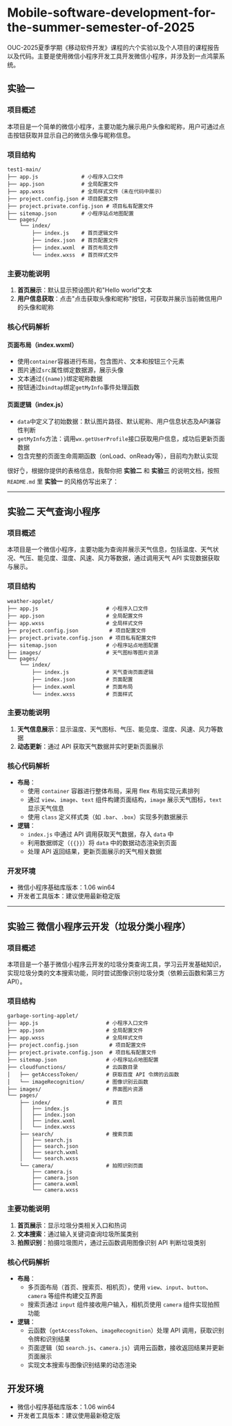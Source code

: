 # Mobile-software-development-for-the-summer-semester-of-2025
OUC-2025夏季学期《移动软件开发》课程的六个实验以及个人项目的课程报告以及代码。主要是使用微信小程序开发工具开发微信小程序，并涉及到一点鸿蒙系统。

## 实验一

### 项目概述
本项目是一个简单的微信小程序，主要功能为展示用户头像和昵称，用户可通过点击按钮获取并显示自己的微信头像与昵称信息。

### 项目结构
```
test1-main/
├── app.js              # 小程序入口文件
├── app.json            # 全局配置文件
├── app.wxss            # 全局样式文件（未在代码中展示）
├── project.config.json # 项目配置文件
├── project.private.config.json # 项目私有配置文件
├── sitemap.json        # 小程序站点地图配置
└── pages/
    └── index/
        ├── index.js    # 首页逻辑文件
        ├── index.json  # 首页配置文件
        ├── index.wxml  # 首页布局文件
        └── index.wxss  # 首页样式文件
```

### 主要功能说明
1. **首页展示**：默认显示预设图片和"Hello world"文本
2. **用户信息获取**：点击"点击获取头像和昵称"按钮，可获取并展示当前微信用户的头像和昵称

### 核心代码解析

#### 页面布局（index.wxml）
- 使用`container`容器进行布局，包含图片、文本和按钮三个元素
- 图片通过`src`属性绑定数据源，展示头像
- 文本通过`{{name}}`绑定昵称数据
- 按钮通过`bindtap`绑定`getMyInfo`事件处理函数

#### 页面逻辑（index.js）
- `data`中定义了初始数据：默认图片路径、默认昵称、用户信息状态及API兼容性判断
- `getMyInfo`方法：调用`wx.getUserProfile`接口获取用户信息，成功后更新页面数据
- 包含完整的页面生命周期函数（onLoad、onReady等），目前均为默认实现



很好👌，根据你提供的表格信息，我帮你把 **实验二** 和 **实验三** 的说明文档，按照 `README.md` 里 **实验一** 的风格仿写出来了：

------

## 实验二 天气查询小程序

### 项目概述

本项目是一个微信小程序，主要功能为查询并展示天气信息，包括温度、天气状况、气压、能见度、湿度、风速、风力等数据，通过调用天气 API 实现数据获取与展示。

### 项目结构

```
weather-applet/
├── app.js                      # 小程序入口文件
├── app.json                    # 全局配置文件
├── app.wxss                    # 全局样式文件
├── project.config.json          # 项目配置文件
├── project.private.config.json  # 项目私有配置文件
├── sitemap.json                # 小程序站点地图配置
├── images/                     # 天气图标等图片资源
└── pages/
    └── index/
        ├── index.js            # 天气查询页面逻辑
        ├── index.json          # 页面配置
        ├── index.wxml          # 页面布局
        └── index.wxss          # 页面样式
```

### 主要功能说明

1. **天气信息展示**：显示温度、天气图标、气压、能见度、湿度、风速、风力等数据
2. **动态更新**：通过 API 获取天气数据并实时更新页面展示

### 核心代码解析

- **布局**：
  - 使用 `container` 容器进行整体布局，采用 flex 布局实现元素排列
  - 通过 `view`、`image`、`text` 组件构建页面结构，`image` 展示天气图标，`text` 显示天气信息
  - 使用 `class` 定义样式类（如 `.bar`、`.box`）实现多列数据展示
- **逻辑**：
  - `index.js` 中通过 API 调用获取天气数据，存入 `data` 中
  - 利用数据绑定（`{{}}`）将 `data` 中的数据动态渲染到页面
  - 处理 API 返回结果，更新页面展示的天气相关数据

### 开发环境

- 微信小程序基础库版本：1.06 win64
- 开发者工具版本：建议使用最新稳定版

------

## 实验三 微信小程序云开发（垃圾分类小程序）

### 项目概述

本项目是一个基于微信小程序云开发的垃圾分类查询工具，学习云开发基础知识，实现垃圾分类的文本搜索功能，同时尝试图像识别垃圾分类（依赖云函数和第三方 API）。

### 项目结构

```
garbage-sorting-applet/
├── app.js                      # 小程序入口文件
├── app.json                    # 全局配置文件
├── app.wxss                    # 全局样式文件
├── project.config.json          # 项目配置文件
├── project.private.config.json  # 项目私有配置文件
├── sitemap.json                # 小程序站点地图配置
├── cloudfunctions/             # 云函数目录
│   ├── getAccessToken/         # 获取百度 API 令牌的云函数
│   └── imageRecognition/       # 图像识别云函数
├── images/                     # 界面图片资源
└── pages/
    ├── index/                  # 首页
    │   ├── index.js
    │   ├── index.json
    │   ├── index.wxml
    │   └── index.wxss
    ├── search/                 # 搜索页面
    │   ├── search.js
    │   ├── search.json
    │   ├── search.wxml
    │   └── search.wxss
    └── camera/                 # 拍照识别页面
        ├── camera.js
        ├── camera.json
        ├── camera.wxml
        └── camera.wxss
```

### 主要功能说明

1. **首页展示**：显示垃圾分类相关入口和热词
2. **文本搜索**：通过输入关键词查询垃圾所属类别
3. **拍照识别**：拍摄垃圾图片，通过云函数调用图像识别 API 判断垃圾类别

### 核心代码解析

- **布局**：
  - 多页面布局（首页、搜索页、相机页），使用 `view`、`input`、`button`、`camera` 等组件构建交互界面
  - 搜索页通过 `input` 组件接收用户输入，相机页使用 `camera` 组件实现拍照功能
- **逻辑**：
  - 云函数（`getAccessToken`、`imageRecognition`）处理 API 调用，获取识别令牌和识别结果
  - 页面逻辑（如 `search.js`、`camera.js`）调用云函数，接收返回结果并更新页面展示
  - 实现文本搜索与图像识别结果的动态渲染

## 开发环境
- 微信小程序基础库版本：1.06 win64
- 开发者工具版本：建议使用最新稳定版
